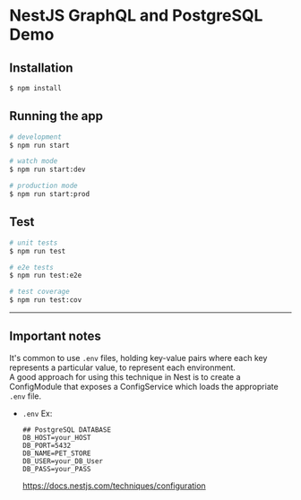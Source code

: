 # NestJS GraphQL and PostgreSQL Demo 

## Installation

```bash
$ npm install
```

## Running the app

```bash
# development
$ npm run start

# watch mode
$ npm run start:dev

# production mode
$ npm run start:prod
```

## Test

```bash
# unit tests
$ npm run test

# e2e tests
$ npm run test:e2e

# test coverage
$ npm run test:cov
```
***********************************************

## Important notes    
 It's common to use `.env` files, holding key-value pairs where each key represents a particular value, to represent each environment.  
 A good approach for using this technique in Nest is to create a ConfigModule that exposes a ConfigService which loads the appropriate `.env` file.  
  - `.env` Ex:
    ```
    ## PostgreSQL DATABASE
    DB_HOST=your_HOST
    DB_PORT=5432
    DB_NAME=PET_STORE
    DB_USER=your_DB_User
    DB_PASS=your_PASS
    ```
    https://docs.nestjs.com/techniques/configuration  

